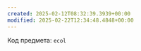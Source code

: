 ```yaml
---
created: 2025-02-12T08:32:39.3939+00:00
modified: 2025-02-22T12:34:48.4848+00:00
---
```

Код предмета: `ecol`